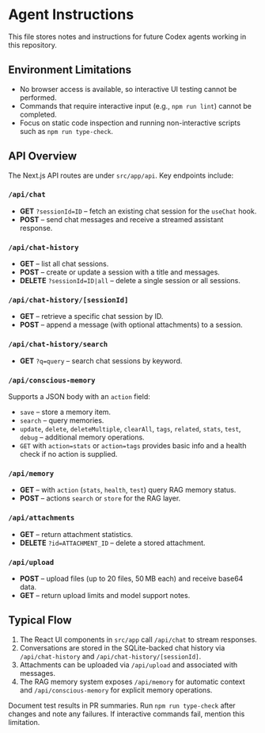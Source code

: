 # Agent Instructions

This file stores notes and instructions for future Codex agents working in this repository.

## Environment Limitations
- No browser access is available, so interactive UI testing cannot be performed.
- Commands that require interactive input (e.g., `npm run lint`) cannot be completed.
- Focus on static code inspection and running non-interactive scripts such as `npm run type-check`.

## API Overview
The Next.js API routes are under `src/app/api`. Key endpoints include:

### `/api/chat`
- **GET** `?sessionId=ID` – fetch an existing chat session for the `useChat` hook.
- **POST** – send chat messages and receive a streamed assistant response.

### `/api/chat-history`
- **GET** – list all chat sessions.
- **POST** – create or update a session with a title and messages.
- **DELETE** `?sessionId=ID|all` – delete a single session or all sessions.

### `/api/chat-history/[sessionId]`
- **GET** – retrieve a specific chat session by ID.
- **POST** – append a message (with optional attachments) to a session.

### `/api/chat-history/search`
- **GET** `?q=query` – search chat sessions by keyword.

### `/api/conscious-memory`
Supports a JSON body with an `action` field:
- `save` – store a memory item.
- `search` – query memories.
- `update`, `delete`, `deleteMultiple`, `clearAll`, `tags`, `related`, `stats`, `test`, `debug` – additional memory operations.
- `GET` with `action=stats` or `action=tags` provides basic info and a health check if no action is supplied.

### `/api/memory`
- **GET** – with `action` (`stats`, `health`, `test`) query RAG memory status.
- **POST** – actions `search` or `store` for the RAG layer.

### `/api/attachments`
- **GET** – return attachment statistics.
- **DELETE** `?id=ATTACHMENT_ID` – delete a stored attachment.

### `/api/upload`
- **POST** – upload files (up to 20 files, 50 MB each) and receive base64 data.
- **GET** – return upload limits and model support notes.

## Typical Flow
1. The React UI components in `src/app` call `/api/chat` to stream responses.
2. Conversations are stored in the SQLite-backed chat history via `/api/chat-history` and `/api/chat-history/[sessionId]`.
3. Attachments can be uploaded via `/api/upload` and associated with messages.
4. The RAG memory system exposes `/api/memory` for automatic context and `/api/conscious-memory` for explicit memory operations.

Document test results in PR summaries. Run `npm run type-check` after changes and note any failures. If interactive commands fail, mention this limitation.
